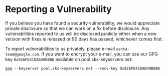 # Reporting a Vulnerability

If you believe you have found a security vulnerability, we would appreciate private disclosure
so that we can work on a fix before disclosure. Any vulnerabilities reported to us will be
disclosed publicly either when a new version with fixes is released or 90 days has passed,
whichever comes first.

To report vulnerabilities to us privately, please e-mail `santa-team@google.com`.
If you want to encrypt your e-mail, you can use our GPG key `0x92AFE41DAB49BBB6`
available on pool.sks-keyservers.net:

`gpg --keyserver pool.sks-keyservers.net --recv-key 0x92AFE41DAB49BBB6`
